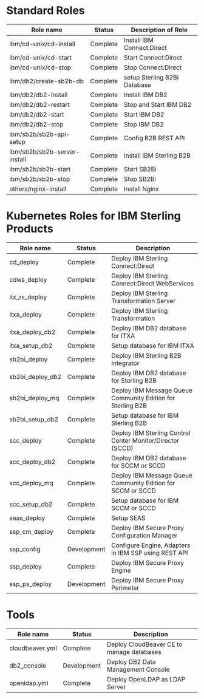 # Standard Roles

| Role name                       | Status     |            Description of Role                                          |
|---------------------------------|--------------|-------------------------------------------------------------------------|
| ibm/cd-unix/cd-install          | Complete     | Install IBM Connect:Direct |
| ibm/cd-unix/cd-start            | Complete     | Start Connect:Direct |
| ibm/cd-unix/cd-stop             | Complete     | Stop Connect:Direct |
| ibm/db2/create-sb2b-db          | Complete     | setup Sterling B2Bi Database |
| ibm/db2/db2-install             | Complete     | Install IBM DB2 |
| ibm/db2/db2-restart             | Complete     | Stop and Start IBM DB2 |
| ibm/db2/db2-start               | Complete     | Start IBM DB2 |
| ibm/db2/db2-stop                | Complete     | Stop IBM DB2 |
| ibm/sb2b/sb2b-api-setup         | Complete     | Config B2B REST API |
| ibm/sb2b/sb2b-server-install    | Complete     | Install IBM Sterling B2B |
| ibm/sb2b/sb2b-start             | Complete     | Start SB2Bi |
| ibm/sb2b/sb2b-stop              | Complete     | Stop SB2Bi |
| others/nginx-install            | Complete     | Install Nginx |

# Kubernetes Roles for IBM Sterling Products

| Role name                     | Status      |           Description                                        |
|-------------------------------|-------------|--------------------------------------------------------------|
| cd_deploy                     | Complete    | Deploy IBM Sterling Connect:Direct |
| cdws_deploy                   | Complete    | Deploy IBM Sterling Connect:Direct WebServices|
| itx_rs_deploy                 | Complete    | Deploy IBM Sterling Transformation Server|
| itxa_deploy                   | Complete    | Deploy IBM Sterling Transformation |
| itxa_deploy_db2               | Complete    | Deploy IBM DB2 database for ITXA|
| itxa_setup_db2                | Complete    | Setup database for IBM ITXA|
| sb2bi_deploy                  | Complete    | Deploy IBM Sterling B2B Integrator  |
| sb2bi_deploy_db2              | Complete    | Deploy IBM DB2 database for Sterling B2B|
| sb2bi_deploy_mq               | Complete    | Deploy IBM Message Queue Community Edition for Sterling B2B |
| sb2bi_setup_db2               | Complete    | Setup database for IBM Sterling B2B |
| scc_deploy                    | Complete    | Deploy IBM Sterling Control Center Monitor/Director (SCCD)|
| scc_deploy_db2                | Complete    | Deploy IBM DB2 database for SCCM or SCCD|
| scc_deploy_mq                 | Complete    | Deploy IBM Message Queue Community Edition for SCCM or SCCD|
| scc_setup_db2                 | Complete    | Setup database for IBM SCCM or SCCD|
| seas_deploy                   | Complete    | Setup SEAS|
| ssp_cm_deploy                 | Complete    | Deploy IBM Secure Proxy Configuration Manager|
| ssp_config                    | Development | Configure Engine, Adapters in IBM SSP using REST API|
| ssp_deploy                    | Complete    | Deploy IBM Secure Proxy Engine|
| ssp_ps_deploy                 | Development | Deploy IBM Secure Proxy Perimeter|

# Tools 

| Role name                     | Status      |           Description                                        |
|-------------------------------|-------------|--------------------------------------------------------------|
| cloudbeaver.yml               | Complete    | Deploy CloudBeaver CE to manage databases |
| db2_console                   | Development | Deploy DB2 Data Management Console |
| openldap.yml                  | Complete    | Deploy OpenLDAP as LDAP Server |
